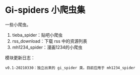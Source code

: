 # Gi-spiders 小爬虫集

一些小爬虫。

1. tieba_spider：贴吧小爬虫
2. rss_download：下载 rss 中的资源列表
3. mh1234_spider：漫画1234的小爬虫

模块更新日志：

```
v0.1-20210330：独立出来的 gi_spider 类，目前应用于 mh1234_spider
```

